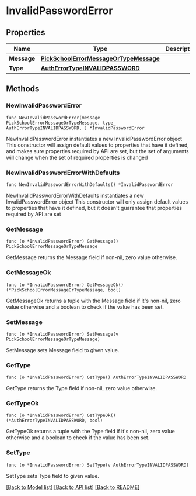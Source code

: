 # InvalidPasswordError

## Properties

Name | Type | Description | Notes
------------ | ------------- | ------------- | -------------
**Message** | [**PickSchoolErrorMessageOrTypeMessage**](PickSchoolErrorMessageOrTypeMessage.md) |  | 
**Type** | [**AuthErrorTypeINVALIDPASSWORD**](AuthErrorTypeINVALIDPASSWORD.md) |  | 

## Methods

### NewInvalidPasswordError

`func NewInvalidPasswordError(message PickSchoolErrorMessageOrTypeMessage, type_ AuthErrorTypeINVALIDPASSWORD, ) *InvalidPasswordError`

NewInvalidPasswordError instantiates a new InvalidPasswordError object
This constructor will assign default values to properties that have it defined,
and makes sure properties required by API are set, but the set of arguments
will change when the set of required properties is changed

### NewInvalidPasswordErrorWithDefaults

`func NewInvalidPasswordErrorWithDefaults() *InvalidPasswordError`

NewInvalidPasswordErrorWithDefaults instantiates a new InvalidPasswordError object
This constructor will only assign default values to properties that have it defined,
but it doesn't guarantee that properties required by API are set

### GetMessage

`func (o *InvalidPasswordError) GetMessage() PickSchoolErrorMessageOrTypeMessage`

GetMessage returns the Message field if non-nil, zero value otherwise.

### GetMessageOk

`func (o *InvalidPasswordError) GetMessageOk() (*PickSchoolErrorMessageOrTypeMessage, bool)`

GetMessageOk returns a tuple with the Message field if it's non-nil, zero value otherwise
and a boolean to check if the value has been set.

### SetMessage

`func (o *InvalidPasswordError) SetMessage(v PickSchoolErrorMessageOrTypeMessage)`

SetMessage sets Message field to given value.


### GetType

`func (o *InvalidPasswordError) GetType() AuthErrorTypeINVALIDPASSWORD`

GetType returns the Type field if non-nil, zero value otherwise.

### GetTypeOk

`func (o *InvalidPasswordError) GetTypeOk() (*AuthErrorTypeINVALIDPASSWORD, bool)`

GetTypeOk returns a tuple with the Type field if it's non-nil, zero value otherwise
and a boolean to check if the value has been set.

### SetType

`func (o *InvalidPasswordError) SetType(v AuthErrorTypeINVALIDPASSWORD)`

SetType sets Type field to given value.



[[Back to Model list]](../README.md#documentation-for-models) [[Back to API list]](../README.md#documentation-for-api-endpoints) [[Back to README]](../README.md)


